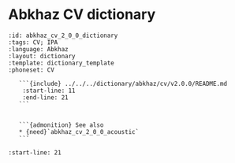 
# Abkhaz CV dictionary

``````{dictionary} Abkhaz CV dictionary
:id: abkhaz_cv_2_0_0_dictionary
:tags: CV; IPA
:language: Abkhaz
:layout: dictionary
:template: dictionary_template
:phoneset: CV

   ```{include} ../../../dictionary/abkhaz/cv/v2.0.0/README.md
    :start-line: 11
    :end-line: 21
   ```


   ```{admonition} See also
   * {need}`abkhaz_cv_2_0_0_acoustic`
   ```

``````

```{include} ../../../dictionary/abkhaz/cv/v2.0.0/README.md
:start-line: 21
```
